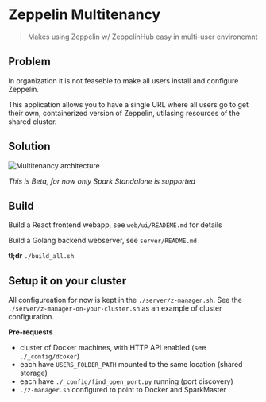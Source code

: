 # Zeppelin Multitenancy

> Makes using Zeppelin w/ ZeppelinHub easy in multi-user environemnt

## Problem
In organization it is not feaseble to make all users install and configure Zeppelin.

This application allows you to have a single URL where all users go to get their own, containerized version of Zeppelin, utilasing resources of the shared cluster.

## Solution
![Multitenancy architecture](https://raw.githubusercontent.com/NFLabs/z-manager/master/multitenancy/architecture.png)

*This is Beta, for now only Spark Standalone is supported*
  

## Build
Build a React frontend webapp, see `web/ui/READEME.md` for details

Build a Golang backend webserver, see `server/README.md`

**tl;dr**
`./build_all.sh`

## Setup it on your cluster

All configureation for now is kept in the `./server/z-manager.sh`.
See the `./server/z-manager-on-your-cluster.sh` as an example of cluster configuration.

**Pre-requests**

  * cluster of Docker machines, with HTTP API enabled (see `./_config/dcoker`)
  * each have `USERS_FOLDER_PATH` mounted to the same location (shared storage)
  * each have `./_config/find_open_port.py` running (port discovery)
  * `./z-manager.sh` configured to point to Docker and SparkMaster
